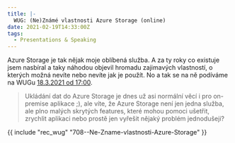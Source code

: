 ```yaml
---
title: |-
  WUG: (Ne)Známé vlastnosti Azure Storage (online)
date: 2021-02-19T14:33:00Z
tags:
  - Presentations & Speaking
---
```

Azure Storage je tak nějak moje oblíbená služba. A za ty roky co existuje jsem nasbíral a taky náhodou objevil hromadu zajimavých vlastností, o kterých možná nevíte nebo nevíte jak je použít. No a tak se na ně podíváme na WUGu [18.3.2021 od 17:00][1].

<!-- excerpt -->

> Ukládání dat do Azure Storage je dnes už asi normální věcí i pro on-premise aplikace ;), ale víte, že Azure Storage není jen jedna služba, ale plno malých skrytých features, které mohou pomoci ušetřit, zrychlit aplikaci nebo prostě jen vyřešit nějaký problém jednodušeji? 

{{ include "rec_wug" "708--Ne-Zname-vlastnosti-Azure-Storage" }}

[1]: https://www.wug.cz/online/akce/1376--Ne-Zname-vlastnosti-Azure-Storage
